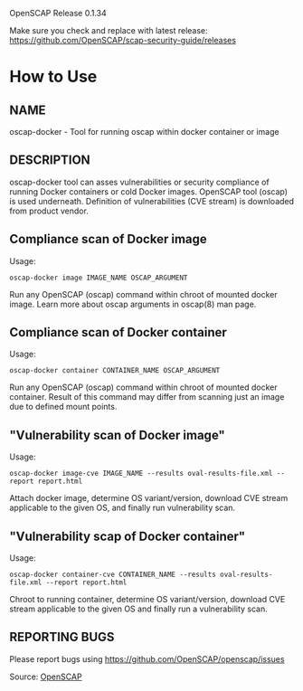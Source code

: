 OpenSCAP Release 0.1.34 

Make sure you check and replace with latest release:
https://github.com/OpenSCAP/scap-security-guide/releases

# How to Use

## NAME
oscap-docker \- Tool for running oscap within docker container or image

## DESCRIPTION
oscap-docker tool can asses vulnerabilities or security compliance of running Docker
containers or cold Docker images. OpenSCAP tool (oscap) is used underneath. Definition
of vulnerabilities (CVE stream) is downloaded from product vendor.

## Compliance scan of Docker image
Usage: 
```
oscap-docker image IMAGE_NAME OSCAP_ARGUMENT
```

Run any OpenSCAP (oscap) command within chroot of mounted docker image. Learn more
about oscap arguments in oscap(8) man page.

## Compliance scan of Docker container
Usage: 
```
oscap-docker container CONTAINER_NAME OSCAP_ARGUMENT
```

Run any OpenSCAP (oscap) command within chroot of mounted docker container. Result
of this command may differ from scanning just an image due to defined mount points.

## "Vulnerability scan of Docker image"
Usage: 

```
oscap-docker image-cve IMAGE_NAME --results oval-results-file.xml --report report.html
```

Attach docker image, determine OS variant/version, download CVE stream applicable to
the given OS, and finally run vulnerability scan.

## "Vulnerability scap of Docker container"

Usage: 
```
oscap-docker container-cve CONTAINER_NAME --results oval-results-file.xml --report report.html
```

Chroot to running container, determine OS variant/version, download CVE stream applicable
to the given OS and finally run a vulnerability scan.

## REPORTING BUGS
Please report bugs using https://github.com/OpenSCAP/openscap/issues

Source: [OpenSCAP](https://github.com/openscap)
